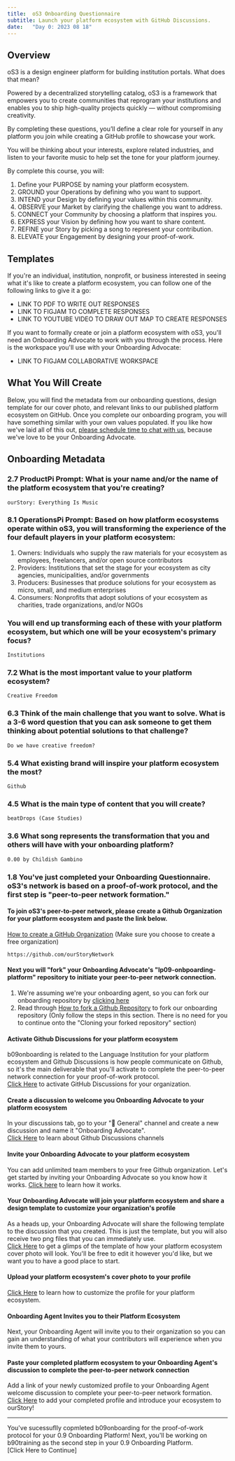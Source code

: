 ```yaml
---
title:  oS3 Onboarding Questionnaire
subtitle: Launch your platform ecosystem with GitHub Discussions.
date:   "Day 0: 2023 08 18"
---
```


## Overview
oS3 is a design engineer platform for building institution portals. What does that mean?

Powered by a decentralized storytelling catalog, oS3 is a framework that empowers you to create communities that reprogram your institutions and enables you to ship high-quality projects quickly — without compromising creativity.

By completing these questions, you’ll define a clear role for yourself in any platform you join while creating a GitHub profile to showcase your work. 

You will be thinking about your interests, explore related industries, and listen to your favorite music to help set the tone for your platform journey.

By complete this course, you will:
1. Define your PURPOSE by naming your platform ecosystem.
2. GROUND your Operations by defining who you want to support.
3. INTEND your Design by defining your values within this community.
4. OBSERVE your Market by clarifying the challenge you want to address.
5. CONNECT your Community by choosing a platform that inspires you.
6. EXPRESS your Vision by defining how you want to share content.
7. REFINE your Story by picking a song to represent your contribution.
8. ELEVATE your Engagement by designing your proof-of-work.

## Templates

If you're an individual, institution, nonprofit, or business interested in seeing what it's like to create a platform ecosystem, you can follow one of the following links to give it a go:
* LINK TO PDF TO WRITE OUT RESPONSES
* LINK TO FIGJAM TO COMPLETE RESPONSES
* LINK TO YOUTUBE VIDEO TO DRAW OUT MAP TO CREATE RESPONSES

If you want to formally create or join a platform ecosystem with oS3, you'll need an Onboarding Advocate to work with you through the process. Here is the workspace you'll use with your Onboarding Advocate:
* LINK TO FIGJAM COLLABORATIVE WORKSPACE

## What You Will Create

Below, you will find the metadata from our onboarding questions, design template for our cover photo, and relevant links to our published platform ecosystem on GitHub. Once you complete our onboarding program, you will have something similar with your own values populated. If you like how we've laid all of this out, [please schedule time to chat with us](LINK), because we've love to be your Onboarding Advocate.

## Onboarding Metadata

### 2.7 ProductPi Prompt: What is your name and/or the name of the platform ecosystem that you're creating?
```
ourStory: Everything Is Music
```

### 8.1 OperationsPi Prompt: Based on how platform ecosystems operate within oS3, you will transforming the experience of the four default players in your platform ecosystem:

1. Owners: Individuals who supply the raw materials for your ecosystem as employees, freelancers, and/or open source contributors
2. Providers: Institutions that set the stage for your ecosystem as city agencies, municipalities, and/or governments
3. Producers: Businesses that produce solutions for your ecosystem as micro, small, and medium enterprises
4. Consumers: Nonprofits that adopt solutions of your ecosystem as charities, trade organizations, and/or NGOs

### You will end up transforming each of these with your platform ecosystem, but which one will be your ecosystem's primary focus?

```
Institutions
```

### 7.2 What is the most important value to your platform ecosystem?

```
Creative Freedom
```

### 6.3 Think of the main challenge that you want to solve. What is a 3-6 word question that you can ask someone to get them thinking about potential solutions to that challenge?

```
Do we have creative freedom?
```

### 5.4 What existing brand will inspire your platform ecosystem the most?

```
Github
```

### 4.5 What is the main type of content that you will create?

```
beatDrops (Case Studies)
```

### 3.6 What song represents the transformation that you and others will have with your onboarding platform?

```
0.00 by Childish Gambino
```

### 1.8 You've just completed your Onboarding Questionnaire. oS3's network is based on a proof-of-work protocol, and the first step is "peer-to-peer network formation."

#### To join oS3's peer-to-peer network, please create a Github Organization for your platform ecosystem and paste the link below.
[How to create a GitHub Organization](https://docs.github.com/en/organizations/collaborating-with-groups-in-organizations/creating-a-new-organization-from-scratch) (Make sure you choose to create a free organization)

```
https://github.com/ourStoryNetwork
```
#### Next you will "fork" your Onboarding Advocate's "lp09-onbpoarding-platform" repository to initiate your peer-to-peer network connection.
1. We're assuming we're your onboarding agent, so you can fork our onboarding repository by [clicking here](https://github.com/ourStoryNetwork/lp09-onboarding-platform)
2. Read through [How to fork a Github Repository](https://docs.github.com/en/get-started/quickstart/fork-a-repo#forking-a-repository) to fork our onboarding repository (Only follow the steps in this section. There is no need for you to continue onto the "Cloning your forked repository" section)

#### Activate Github Discussions for your platform ecosystem
b09onboarding is related to the Language Institution for your platform ecosystem and Github Discussions is how people communicate on Github, so it's the main deliverable that you'll activate to complete the peer-to-peer network connection for your proof-of-work protocol.
<br>
[Click Here](https://docs.github.com/en/discussions/quickstart#enabling-github-discussions-on-your-organization) to activate GitHub Discussions for your organization.

#### Create a discussion to welcome you Onboarding Advocate to your platform ecosystem
In your discussions tab, go to your "💬 General" channel and create a new discussion and name it "Onboarding Advocate".
<br>
[Click Here](https://docs.github.com/en/discussions/managing-discussions-for-your-community/managing-categories-for-discussions) to learn about Github Discussions channels

#### Invite your Onboarding Advocate to your platform ecosystem
You can add unlimited team members to your free Github organization. Let's get started by inviting your Onboarding Advocate so you know how it works. [Click here](https://docs.github.com/en/organizations/managing-membership-in-your-organization/inviting-users-to-join-your-organization) to learn how it works.

#### Your Onboarding Advocate will join your platform ecosystem and share a design template to customize your organization's profile
As a heads up, your Onboarding Advocate will share the following template to the discussion that you created. This is just the template, but you will also receive two png files that you can immediately use.
<br>
[Click Here](https://www.figma.com/community/file/1273477498004059915/ourStory-0.9_b09-Pre-Screening-Question-Printout-Template) to get a glimps of the template of how your platform ecosystem cover photo will look. You'll be free to edit it however you'd like, but we want you to have a good place to start.

#### Upload your platform ecosystem's cover photo to your profile
[Click Here](https://docs.github.com/en/organizations/collaborating-with-groups-in-organizations/customizing-your-organizations-profile) to learn how to customize the profile for your platform ecosystem.

#### Onboarding Agent Invites you to their Platform Ecosystem
Next, your Onboarding Agent will invite you to their organization so you can gain an understanding of what your contributors will experience when you invite them to yours.

#### Paste your completed platform ecosystem to your Onboarding Agent's discussion to complete the peer-to-peer network connection
Add a link of your newly customized profile to your Onboarding Agent welcome discussion to complete your peer-to-peer network formation.
[Click Here](https://github.com/orgs/ourStoryNetwork/discussions/5#discussion-5533595) to add your completed profile and introduce your ecosystem to ourStory!

---

You've sucessuflly copmleted b09onboarding for the proof-of-work protocol for your 0.9 Onboarding Platform! Next, you'll be working on b90training as the second step in your 0.9 Onboarding Platform.
<br>
[Click Here to Continue]